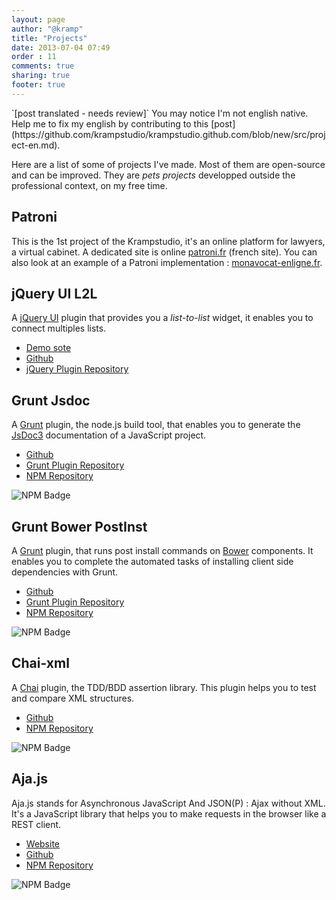 ```yaml
---
layout: page
author: "@kramp"
title: "Projects"
date: 2013-07-04 07:49
order : 11
comments: true
sharing: true
footer: true
---
```


<div class="disclamer">
`[post translated - needs review]`
You may notice I'm not english native. Help me to fix my english by contributing to this [post](https://github.com/krampstudio/krampstudio.github.com/blob/new/src/project-en.md).
</div>

Here are a list of some of projects I've made. Most of them are open-source and can be improved. They are _pets projects_ developped outside the professional context, on my free time.

## Patroni

This is the 1st project of the Krampstudio, it's an online platform for lawyers, a virtual cabinet. A dedicated site is online [patroni.fr](http://patroni.fr) (french site). You can also look at an example of a Patroni implementation : [monavocat-enligne.fr](http://monavocat-enligne.fr).

## jQuery UI L2L

A [jQuery UI](http://jqueryui.com) plugin that provides you a  _list-to-list_ widget, it enables you to connect multiples lists.

 - [Demo sote](http://krampstudio.com/jquerui-l2l/)
 - [Github](https://github.com/krampstudio/jquerui-l2l/)
 - [jQuery Plugin Repository](http://plugins.jquery.com/jqueryui-l2l/)

## Grunt Jsdoc

A [Grunt](http://gruntjs.com) plugin, the node.js build tool, that enables you to generate the [JsDoc3](http://usejsdoc.org) documentation of a JavaScript project.

 - [Github](https://github.com/krampstudio/grunt-jsdoc-plugin/)
 - [Grunt Plugin Repository](http://gruntjs.com/plugins/jsdoc)
 - [NPM Repository](https://npmjs.org/package/grunt-jsdoc)

![NPM Badge](https://nodei.co/npm/grunt-jsdoc.png?downloads=true&stars=true)

## Grunt Bower PostInst

A [Grunt](http://gruntjs.com) plugin, that runs post install commands on [Bower](http://bower.io) components. It enables you to complete the automated tasks of installing client side dependencies with Grunt.

 - [Github](https://github.com/krampstudio/grunt-bower-postinst/)
 - [Grunt Plugin Repository](http://gruntjs.com/plugins/bower-postinst)
 - [NPM Repository](https://npmjs.org/package/grunt-bower-postinst)

![NPM Badge](https://nodei.co/npm/grunt-bower-postinst.png?downloads=true&stars=true)

## Chai-xml

A [Chai](http://chaijs.com) plugin, the TDD/BDD assertion library. This plugin helps you to test and compare XML structures.

 - [Github](https://github.com/krampstudio/chai-xml/)
 - [NPM Repository](https://npmjs.org/package/chai-xml)

![NPM Badge](https://nodei.co/npm/chai-xml.png?downloads=true&stars=true)

## Aja.js

Aja.js stands for Asynchronous JavaScript And JSON(P) : Ajax without XML. It's a JavaScript library that helps you to make requests in the browser like a REST client.

 - [Website](https://Krampstudio.github.io/aja.js/)
 - [Github](https://github.com/krampstudio/aja.js/)
 - [NPM Repository](https://npmjs.org/package/aja)

![NPM Badge](https://nodei.co/npm/aja.png?downloads=true&stars=true)

